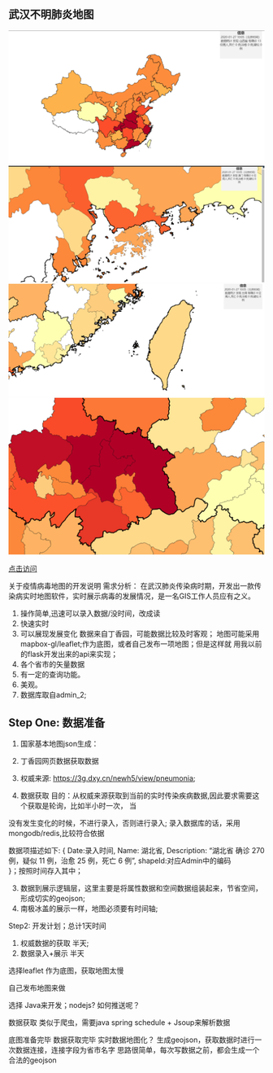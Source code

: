 ## 武汉不明肺炎地图

![](./imgs/map.PNG)
![](./imgs/map2.PNG)
![](./imgs/map3.PNG)
![](./imgs/map4.PNG)

[点击访问](http://106.14.208.64/)



关于疫情病毒地图的开发说明
需求分析：
   在武汉肺炎传染病时期，开发出一款传染病实时地图软件，实时展示病毒的发展情况，是一名GIS工作人员应有之义。

1.	操作简单,迅速可以录入数据/没时间，改成读
2.	快速实时
3.	可以展现发展变化
数据来自丁香园，可能数据比较及时客观；
地图可能采用mapbox-gl/leaflet;作为底图，或者自己发布一项地图；但是这样就
用我以前的flask开发出来的api来实现；
4.	各个省市的矢量数据
5.	有一定的查询功能。
6.	美观。
7.	数据库取自admin_2;
 

## Step One: 数据准备
1.	国家基本地图json生成：
2.	丁香园网页数据获取数据


 

1.	权威来源:
https://3g.dxy.cn/newh5/view/pneumonia;
2.	数据获取
目的：从权威来源获取到当前的实时传染疾病数据,因此要求需要这个获取是轮询，比如半小时一次，
当
 
没有发生变化的时候，不进行录入，否则进行录入;
录入数据库的话，采用mongodb/redis,比较符合依据

数据项描述如下:
{
	 Date:录入时间,
  Name: 湖北省,
  Description: “湖北省 确诊 270 例，疑似 11 例，治愈 25 例，死亡 6 例”,
  shapeId:对应Admin中的编码  
}；按照时间存入其中；

3.	数据到展示逻辑层，这里主要是将属性数据和空间数据组装起来，节省空间，形成切实的geojson;
4.	南极冰盖的展示一样，地图必须要有时间轴;

Step2: 开发计划；总计1天时间
1.	权威数据的获取  半天;
2.	数据录入+展示 半天

选择leaflet 作为底图，获取地图太慢

自己发布地图来做

选择 Java来开发；nodejs? 如何推送呢？


数据获取 类似于爬虫，需要java spring schedule + Jsoup来解析数据

底图准备完毕
数据获取完毕
实时数据地图化？
生成geojson，获取数据时进行一次数据连接，连接字段为省市名字
思路很简单，每次写数据之前，都会生成一个合法的geojson

